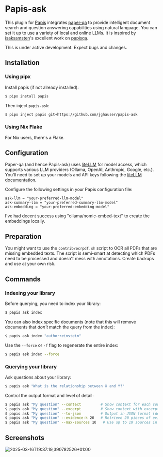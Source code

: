 # Papis-ask

This plugin for [Papis](https://github.com/papis/papis) integrates [paper-qa](https://github.com/whitead/paper-qa/) to provide intelligent document search and question answering capabilities using natural language. You can set it up to use a variety of local and online LLMs. It is inspired by [isaksamsten](https://github.com/isaksamsten)'s excellent work on [papisqa](https://github.com/isaksamsten/papisqa).

This is under active development. Expect bugs and changes.

## Installation

### Using pipx

Install papis (if not already installed):

```bash
$ pipx install papis
```

Then inject `papis-ask`:

```bash
$ pipx inject papis git+https://github.com/jghauser/papis-ask
```

### Using Nix Flake

For Nix users, there's a Flake.

## Configuration

Paper-qa (and hence Papis-ask) uses [liteLLM](https://github.com/BerriAI/litellm) for model access, which supports various LLM providers (Ollama, OpenAI, Anthropic, Google, etc.). You'll need to set up your models and API keys following the [liteLLM documentation](https://docs.litellm.ai/docs).

Configure the following settings in your Papis configuration file:

```
ask-llm = "your-preferred-llm-model"
ask-summary-llm = "your-preferred-summary-llm-model"
ask-embedding = "your-preferred-embedding-model"
```

I've had decent success using "ollama/nomic-embed-text" to create the embeddings locally.

## Preparation

You might want to use the `contrib/ocrpdf.sh` script to OCR all PDFs that are missing embedded texts. The script is semi-smart at detecting which PDFs need to be processed and doesn't mess with annotations. Create backups and use at your own risk.

## Commands

### Indexing your library

Before querying, you need to index your library:

```bash
$ papis ask index
```

You can also index specific documents (note that this will remove documents that *don't* match the query from the index):

```bash
$ papis ask index "author:einstein"
```

Use the `--force` or `-f` flag to regenerate the entire index:

```bash
$ papis ask index --force
```

### Querying your library

Ask questions about your library:

```bash
$ papis ask "What is the relationship between X and Y?"
```

Control the output format and level of detail:

```bash
$ papis ask "My question" --context         # Show context for each source (default: False)
$ papis ask "My question" --excerpt         # Show context with excerpts (default: False)
$ papis ask "My question" --to-json         # Output in JSON format (default: False)
$ papis ask "My question" --evidence-k 20   # Retrieve 20 pieces of evidence (default: 10)
$ papis ask "My question" --max-sources 10   # Use up to 10 sources in the answer (default: 5)
```

## Screenshots

![2025-03-16T19:37:19,390782526+01:00](https://github.com/user-attachments/assets/6ff8e847-b0ca-45e0-a3f2-066d92b7f674)

